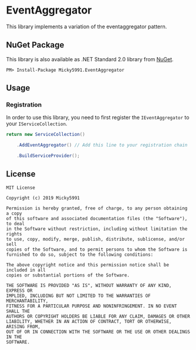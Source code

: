# EventAggregator

This library implements a variation of the eventaggregator pattern. 

## NuGet Package

This library is also available as .NET Standard 2.0 library from [NuGet](https://www.nuget.org/packages/Micky5991.EventAggregator).

```
PM> Install-Package Micky5991.EventAggregator
```

## Usage

### Registration

In order to use this library, you need to first register the `IEventAggregator` to your `IServiceCollection`.

```cs
return new ServiceCollection()

    .AddEventAggregator() // Add this line to your registration chain

    .BuildServiceProvider();
```

## License

```
MIT License

Copyright (c) 2019 Micky5991

Permission is hereby granted, free of charge, to any person obtaining a copy
of this software and associated documentation files (the "Software"), to deal
in the Software without restriction, including without limitation the rights
to use, copy, modify, merge, publish, distribute, sublicense, and/or sell
copies of the Software, and to permit persons to whom the Software is
furnished to do so, subject to the following conditions:

The above copyright notice and this permission notice shall be included in all
copies or substantial portions of the Software.

THE SOFTWARE IS PROVIDED "AS IS", WITHOUT WARRANTY OF ANY KIND, EXPRESS OR
IMPLIED, INCLUDING BUT NOT LIMITED TO THE WARRANTIES OF MERCHANTABILITY,
FITNESS FOR A PARTICULAR PURPOSE AND NONINFRINGEMENT. IN NO EVENT SHALL THE
AUTHORS OR COPYRIGHT HOLDERS BE LIABLE FOR ANY CLAIM, DAMAGES OR OTHER
LIABILITY, WHETHER IN AN ACTION OF CONTRACT, TORT OR OTHERWISE, ARISING FROM,
OUT OF OR IN CONNECTION WITH THE SOFTWARE OR THE USE OR OTHER DEALINGS IN THE
SOFTWARE.

```